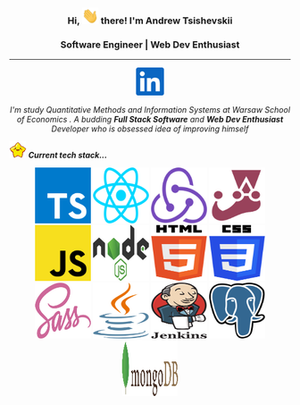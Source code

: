 <h3 align="center"> Hi, <img src="https://raw.githubusercontent.com/ABSphreak/ABSphreak/master/gifs/Hi.gif" width="30px"> there! I'm Andrew Tsishevskii</h3>
<h3 align="center">Software Engineer | Web Dev Enthusiast</h3>
<hr>
<p align="center">
<a href="https://www.linkedin.com/in/andrzej-ciszewski-b5a9581b7/">
    <img src="assets/linkedin-icon.svg" alt="Andrew Tsishevskii LinkedIn Profile" height="50px" width="50px">
  </a>
</p>
<em>
<p align="center">
I'm study  Quantitative Methods and Information Systems at Warsaw School of Economics
. A budding <b> Full Stack Software</b> and <b>Web Dev Enthusiast</b>
<br>Developer who is obsessed idea of improving himself </p> </em>


<img src="assets/star.webp" width="30px">&nbsp;***Current tech stack...***
<p style='text-align: center'>
<img height="100px" width="100px" src="assets/ts-icon.svg" alt="typescript-icon">
<img height="100px" width="100px" src="assets/react-icon.svg" alt="react-icon">
<img height="100px" width="100px" src="assets/redux-icon.svg" alt="redux-icon">
<img height="100px" width="100px" src="assets/jest-icon.svg" alt="jest-icon">
<img height="100px" width="100px" src="assets/javascript-icon.svg" alt="java-script-icon">
<img height="100px" width="100px" src="assets/nodejs-icon.svg" alt="nodejs-icon">
<img height="100px" width="100px" src="assets/html-5-icon.svg" alt="html5-icon">
<img height="100px" width="100px" src="assets/css-3-icon.svg" alt="css-icon">
<img height="100px" width="100px" src="assets/sass-icon.svg" alt="sass-icon">
<img height="100px" width="100px" src="assets/java-icon.svg" alt="java-icon">
<img height="100px" width="100px" src="assets/jenkins-icon.svg" alt="jenkins-icon">
<img height="100px" width="100px" src="assets/postgresql-icon.svg" alt="postgresql-icon">
<img height="100px" width="100px" src="assets/mongodb-icon.svg" alt="mongodb-icon">



</p>

